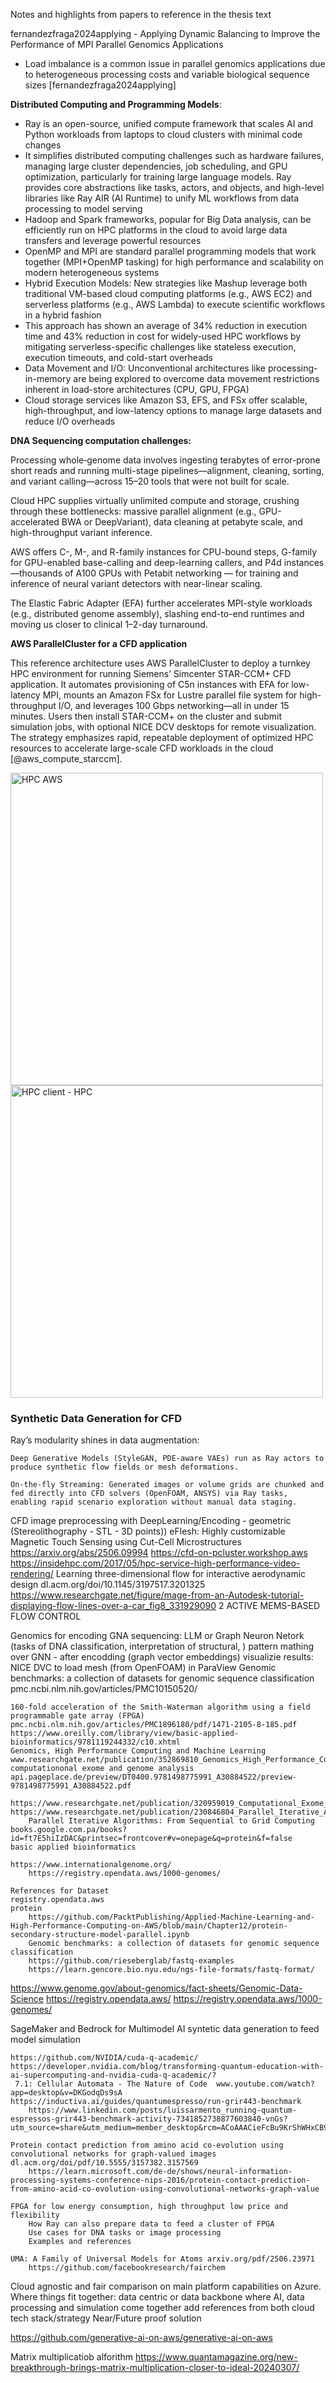 Notes and highlights from papers to reference in the thesis text

fernandezfraga2024applying - Applying Dynamic Balancing to Improve the Performance of MPI Parallel Genomics Applications


- Load imbalance is a common issue in parallel genomics applications due to heterogeneous processing costs and variable biological sequence sizes [fernandezfraga2024applying]


**Distributed Computing and Programming Models**:

- Ray is an open-source, unified compute framework that scales AI and Python workloads from laptops to cloud clusters with minimal code changes
- It simplifies distributed computing challenges such as hardware failures, managing large cluster dependencies, job scheduling, and GPU optimization, particularly for training large language models. Ray provides core abstractions like tasks, actors, and objects, and high-level libraries like Ray AIR (AI Runtime) to unify ML workflows from data processing to model serving
- Hadoop and Spark frameworks, popular for Big Data analysis, can be efficiently run on HPC platforms in the cloud to avoid large data transfers and leverage powerful resources
- OpenMP and MPI are standard parallel programming models that work together (MPI+OpenMP tasking) for high performance and scalability on modern heterogeneous systems
- Hybrid Execution Models: New strategies like Mashup leverage both traditional VM-based cloud computing platforms (e.g., AWS EC2) and serverless platforms (e.g., AWS Lambda) to execute scientific workflows in a hybrid fashion
- This approach has shown an average of 34% reduction in execution time and 43% reduction in cost for widely-used HPC workflows by mitigating serverless-specific challenges like stateless execution, execution timeouts, and cold-start overheads
- Data Movement and I/O: Unconventional architectures like processing-in-memory are being explored to overcome data movement restrictions inherent in load-store architectures (CPU, GPU, FPGA)
- Cloud storage services like Amazon S3, EFS, and FSx offer scalable, high-throughput, and low-latency options to manage large datasets and reduce I/O overheads




**DNA Sequencing computation challenges:**

Processing whole‐genome data involves ingesting terabytes of error-prone short reads and running multi-stage pipelines—alignment, cleaning, sorting, and variant calling—across 15–20 tools that were not built for scale. 

Cloud HPC supplies virtually unlimited compute and storage, crushing through these bottlenecks: massive parallel alignment (e.g., GPU-accelerated BWA or DeepVariant), data cleaning at petabyte scale, and high-throughput variant inference. 

AWS offers C-, M-, and R-family instances for CPU-bound steps, G-family for GPU-enabled base-calling and deep-learning callers, and P4d instances—thousands of A100 GPUs with Petabit networking — for training and inference of neural variant detectors with near-linear scaling. 

The Elastic Fabric Adapter (EFA) further accelerates MPI-style workloads (e.g., distributed genome assembly), slashing end-to-end runtimes and moving us closer to clinical 1–2-day turnaround.




**AWS ParallelCluster for a CFD application**

This reference architecture uses AWS ParallelCluster to deploy a turnkey HPC environment for running Siemens’ Simcenter STAR-CCM+ CFD application. It automates provisioning of C5n instances with EFA for low-latency MPI, mounts an Amazon FSx for Lustre parallel file system for high-throughput I/O, and leverages 100 Gbps networking—all in under 15 minutes. Users then install STAR-CCM+ on the cluster and submit simulation jobs, with optional NICE DCV desktops for remote visualization. The strategy emphasizes rapid, repeatable deployment of optimized HPC resources to accelerate large-scale CFD workloads in the cloud [@aws_compute_starccm].

<img src="../images/AWS_HPC_ParallelCluster_StarccmFig1.png" alt="HPC AWS" width="500">

<img src="../images/hpcblog-53-fig4.png" alt="HPC client - HPC" width="500">



### Synthetic Data Generation for CFD
Ray’s modularity shines in data augmentation:

    Deep Generative Models (StyleGAN, PDE-aware VAEs) run as Ray actors to produce synthetic flow fields or mesh deformations.

    On-the-fly Streaming: Generated images or volume grids are chunked and fed directly into CFD solvers (OpenFOAM, ANSYS) via Ray tasks, enabling rapid scenario exploration without manual data staging.


CFD image preprocessing with DeepLearning/Encoding - geometric (Stereolithography - STL - 3D points))
    eFlesh: Highly customizable Magnetic Touch Sensing using Cut-Cell Microstructures https://arxiv.org/abs/2506.09994
    https://cfd-on-pcluster.workshop.aws
    https://insidehpc.com/2017/05/hpc-service-high-performance-video-rendering/
    Learning three-dimensional flow for interactive aerodynamic design dl.acm.org/doi/10.1145/3197517.3201325
    https://www.researchgate.net/figure/mage-from-an-Autodesk-tutorial-displaying-flow-lines-over-a-car_fig8_331929090
        2 ACTIVE MEMS-BASED FLOW CONTROL




Genomics for encoding GNA sequencing: LLM or Graph Neuron Netork (tasks of DNA classification, interpretation of structural, )
    pattern mathing over GNN - after encodding (graph vector embeddings)
    visualizie results: NICE DVC to load mesh (from OpenFOAM) in ParaView 
    Genomic benchmarks: a collection of datasets for genomic sequence classification pmc.ncbi.nlm.nih.gov/articles/PMC10150520/

    160-fold acceleration of the Smith-Waterman algorithm using a field programmable gate array (FPGA) pmc.ncbi.nlm.nih.gov/articles/PMC1896180/pdf/1471-2105-8-185.pdf
    https://www.oreilly.com/library/view/basic-applied-bioinformatics/9781119244332/c10.xhtml
    Genomics, High Performance Computing and Machine Learning www.researchgate.net/publication/352869810_Genomics_High_Performance_Computing_and_Machine_Learning
    computationonal exome and genome analysis api.pageplace.de/preview/DT0400.9781498775991_A30884522/preview-9781498775991_A30884522.pdf
        https://www.researchgate.net/publication/320959019_Computational_Exome_and_Genome_Analysis
    https://www.researchgate.net/publication/230846804_Parallel_Iterative_Algorithms_From_Sequential_to_Grid_Computing
        Parallel Iterative Algorithms: From Sequential to Grid Computing books.google.com.pa/books?id=ft7E5hiIzDAC&printsec=frontcover#v=onepage&q=protein&f=false
    basic applied bioinformatics

    https://www.internationalgenome.org/
        https://registry.opendata.aws/1000-genomes/

    References for Dataset 
    registry.opendata.aws
    protein 
        https://github.com/PacktPublishing/Applied-Machine-Learning-and-High-Performance-Computing-on-AWS/blob/main/Chapter12/protein-secondary-structure-model-parallel.ipynb
        Genomic benchmarks: a collection of datasets for genomic sequence classification
        https://github.com/rieseberglab/fastq-examples
        https://learn.gencore.bio.nyu.edu/ngs-file-formats/fastq-format/


https://www.genome.gov/about-genomics/fact-sheets/Genomic-Data-Science
https://registry.opendata.aws/
https://registry.opendata.aws/1000-genomes/


SageMaker and Bedrock for Multimodel AI syntetic data generation to feed model simulation





	https://github.com/NVIDIA/cuda-q-academic/
	https://developer.nvidia.com/blog/transforming-quantum-education-with-ai-supercomputing-and-nvidia-cuda-q-academic/?
	 7.1: Cellular Automata - The Nature of Code  www.youtube.com/watch?app=desktop&v=DKGodqDs9sA
	https://inductiva.ai/guides/quantumespresso/run-grir443-benchmark
		https://www.linkedin.com/posts/luissarmento_running-quantum-espressos-grir443-benchmark-activity-7341852738877603840-vnGs?utm_source=share&utm_medium=member_desktop&rcm=ACoAAACieFcBu9KrShWHxCB9KX_urMExxjV2R6s

	Protein contact prediction from amino acid co-evolution using convolutional networks for graph-valued images dl.acm.org/doi/pdf/10.5555/3157382.3157569
		https://learn.microsoft.com/de-de/shows/neural-information-processing-systems-conference-nips-2016/protein-contact-prediction-from-amino-acid-co-evolution-using-convolutional-networks-graph-value

	FPGA for low energy consumption, high throughput low price and flexibility
		How Ray can also prepare data to feed a cluster of FPGA
		Use cases for DNA tasks or image processing
		Examples and references

	UMA: A Family of Universal Models for Atoms arxiv.org/pdf/2506.23971
		https://github.com/facebookresearch/fairchem

Cloud agnostic and fair comparison on main platform capabilities on Azure. Where things fit together: data centric or data backbone where AI, data processing and simulation come together
	add references from both cloud tech stack/strategy
	Near/Future proof solution

https://github.com/generative-ai-on-aws/generative-ai-on-aws

Matrix multiplicatiob alforithm
	https://www.quantamagazine.org/new-breakthrough-brings-matrix-multiplication-closer-to-ideal-20240307/